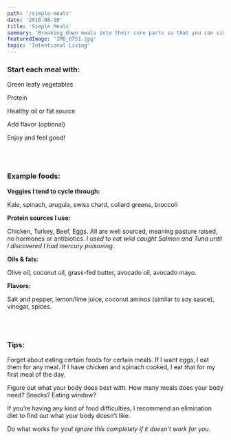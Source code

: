 ```yaml
---
path: '/simple-meals'
date: '2018-08-10'
title: 'Simple Meals'
summary: 'Breaking down meals into their core parts so that you can simplify your mental model to make it easier to plan what to buy and eat.'
featuredImage: 'IMG_6751.jpg'
topic: 'Intentional Living'
---
```


### Start each meal with:

Green leafy vegetables

Protein

Healthy oil or fat source

Add flavor (optional)

Enjoy and feel good!

<br></br>

### Example foods:

**Veggies I tend to cycle through:**

Kale, spinach, arugula, swiss chard, collard greens, broccoli

**Protein sources I use:**

Chicken, Turkey, Beef, Eggs. All are well sourced, meaning pasture raised, no hormones or antibiotics. _I used to eat wild caught Salmon and Tuna until I discovered I had mercury poisoning._

**Oils & fats:**

Olive oil, coconut oil, grass-fed butter, avocado oil, avocado mayo.

**Flavors:**

Salt and pepper, lemon/lime juice, coconut aminos (similar to soy sauce), vinegar, spices.

<br></br>

### Tips:

Forget about eating certain foods for certain meals. If I want eggs, I eat them for any meal. If I have chicken and spinach cooked, I eat that for my first meal of the day.

Figure out what your body does best with. How many meals does your body need? Snacks? Eating window?

If you’re having any kind of food difficulties, I recommend an elimination diet to find out what your body doesn’t like.

Do what works for you! _Ignore this completely if it doesn’t work for you._
